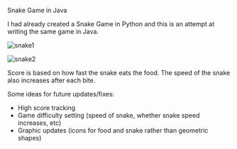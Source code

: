Snake Game in Java

I had already created a Snake Game in Python and this is an attempt at writing the same game in Java.

![snake1](https://user-images.githubusercontent.com/98595145/190089673-e4e36b38-eee1-4cc8-8b0a-8edfa0f9c8c6.jpg)

![snake2](https://user-images.githubusercontent.com/98595145/190089682-54e3a0cf-6255-40a8-ab92-246c39642997.jpg)


Score is based on how fast the snake eats the food. The speed of the snake also increases after each bite.

Some ideas for future updates/fixes:
- High score tracking
- Game difficulty setting (speed of snake, whether snake speed increases, etc)
- Graphic updates (icons for food and snake rather than geometric shapes)
